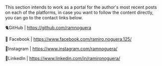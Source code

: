 This section intends to work as a portal for the author's most recent posts on each of the platforms, in case you want to follow the content directly, you can go to the contact links below.

🐈GitHub | https://github.com/ramnoguera

🔎 Facebook | https://www.facebook.com/ramiro.noguera.125/

📸Instagram | https://www.instagram.com/ramnoguera/

📰LinkedIn | https://www.linkedin.com/in/ramironoguera/
